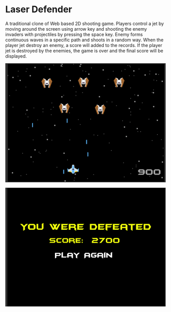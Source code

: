 # Laser Defender
A traditional clone of Web based 2D shooting game. Players control a jet by moving around the screen using arrow key and shooting the enemy invaders with projectiles by pressing the space key. Enemy forms continuous waves in a specific path and shoots in a random way. When the player jet destroy an enemy, a score will added to the records. If the player jet is destroyed by the enemies, the game is over and the final score will be displayed.

![Test picture](https://github.com/Silver92/LaserDefender/blob/master/Ingame%20Scene.png)

![Test picture](https://github.com/Silver92/LaserDefender/blob/master/Defeated%20Scene.png)